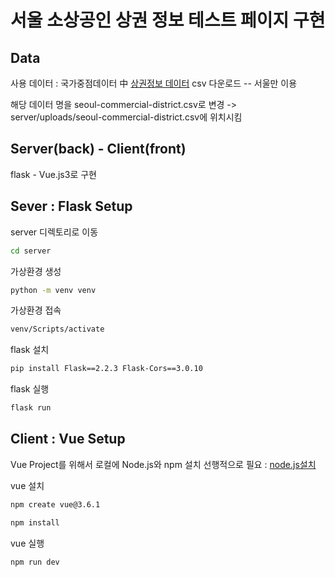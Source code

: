 # 서울 소상공인 상권 정보 테스트 페이지 구현

## Data
사용 데이터 : 국가중점데이터 中 [상권정보 데이터](https://www.data.go.kr/data/15083033/fileData.do) csv 다운로드 -- 서울만 이용

해당 데이터 명을 seoul-commercial-district.csv로 변경 -> server/uploads/seoul-commercial-district.csv에 위치시킴

## Server(back) - Client(front)

flask - Vue.js3로 구현

## Sever : Flask Setup

server 디렉토리로 이동
```sh
cd server
```
가상환경 생성
```sh
python -m venv venv
```
가상환경 접속
```sh
venv/Scripts/activate
```

flask 설치
```sh
pip install Flask==2.2.3 Flask-Cors==3.0.10
```
flask 실행
```sh
flask run
```



## Client : Vue Setup
Vue Project를 위해서 로컬에 Node.js와 npm 설치 선행적으로 필요 : [node.js설치](https://nodejs.org/ko)


vue 설치
```sh
npm create vue@3.6.1
```
```sh
npm install
```
vue 실행
```sh
npm run dev
```

